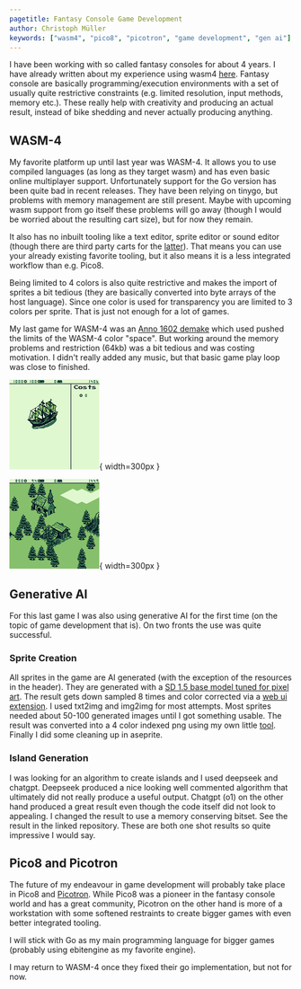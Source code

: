 ```yaml
---
pagetitle: Fantasy Console Game Development
author: Christoph Müller
keywords: ["wasm4", "pico8", "picotron", "game development", "gen ai"]
---
```


I have been working with so called fantasy consoles for about 4 years. I have
already written about my experience using wasm4
[here](./2022-10-23_game_development_with_wasm4.html). Fantasy console are
basically programming/execution environments with a set of usually quite
restrictive constraints (e.g. limited resolution, input methods, memory etc.).
These really help with creativity and producing an actual result, instead of
bike shedding and never actually producing anything.

## WASM-4

My favorite platform up until last year was WASM-4. It allows you to use
compiled languages (as long as they target wasm) and has even basic online
multiplayer support. Unfortunately support for the Go version has been quite
bad in recent releases. They have been relying on tinygo, but problems with
memory management are still present. Maybe with upcoming wasm support from go
itself these problems will go away (though I would be worried about the
resulting cart size), but for now they remain.

It also has no inbuilt tooling like a text editor, sprite editor or sound
editor (though there are third party carts for the
[latter](https://wasm4.org/play/iwas)). That means you can use your already
existing favorite tooling, but it also means it is a less integrated workflow
than e.g. Pico8.

Being limited to 4 colors is also quite restrictive and makes the import of
sprites a bit tedious (they are basically converted into byte arrays of the
host language). Since one color is used for transparency you are limited to 3
colors per sprite. That is just not enough for a lot of games.

My last game for WASM-4 was an [Anno 1602
demake](https://github.com/raytracer/wasm4-islands) which used pushed the
limits of the WASM-4 color "space". But working around the memory problems and
restriction (64kb) was a bit tedious and was costing motivation. I didn't
really added any music, but that basic game play loop was close to finished.

![The ship](./2025-06-19_fantasy_consoles/ship.png){ width=300px }

![Buildings](./2025-06-19_fantasy_consoles/building.png){ width=300px }

## Generative AI

For this last game I was also using generative AI for the first time (on the
topic of game development that is). On two fronts the use was quite successful.

### Sprite Creation

All sprites in the game are AI generated (with the exception of the resources
in the header). They are generated with a [SD 1.5 base model tuned for pixel
art](https://civitai.com/models/195730/aziibpixelmix). The result gets down
sampled 8 times and color corrected via a [web ui
extension](https://github.com/mrreplicart/sd-webui-pixelart). I used txt2img
and img2img for most attempts. Most sprites needed about 50-100 generated
images until I got something usable. The result was converted into a 4 color
indexed png using my own little
[tool](https://github.com/raytracer/closest-png-index). Finally I did some
cleaning up in aseprite.

### Island Generation

I was looking for an algorithm to create islands and I used deepseek and
chatgpt. Deepseek produced a nice looking well commented algorithm that
ultimately did not really produce a useful output. Chatgpt (o1) on the other
hand produced a great result even though the code itself did not look to
appealing. I changed the result to use a memory conserving bitset. See the
result in the linked repository. These are both one shot results so quite
impressive I would say.

## Pico8 and Picotron

The future of my endeavour in game development will probably take place in
Pico8 and [Picotron](https://www.lexaloffle.com/picotron.php). While Pico8 was
a pioneer in the fantasy console world and has a great community, Picotron on
the other hand is more of a workstation with some softened restraints to create
bigger games with even better integrated tooling.

I will stick with Go as my main programming language for bigger games (probably
using ebitengine as my favorite engine).

I may return to WASM-4 once they fixed their go implementation, but not for now.
